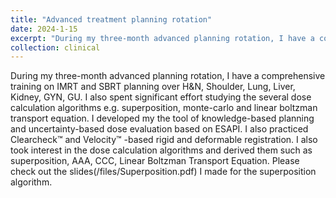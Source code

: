 ```yaml
---
title: "Advanced treatment planning rotation"
date: 2024-1-15
excerpt: "During my three-month advanced planning rotation, I have a comprehensive training on IMRT and SBRT planning over H&N, Shoulder, Lung, Liver, Kidney, GYN, GU. I also spent significant effort studying the several dose calculation algorithms e.g. superposition, monte-carlo and linear boltzman transport equation. I developed my the tool of knowledge-based planning and uncertainty-based dose evaluation based on ESAPI. I also practiced Clearcheck™ and Velocity™ -based rigid and deformable registration. I also took interest in the dose calculation algorithms and derived them such as superposition, AAA, CCC, Linear Boltzman Transport Equation. Please check out the slides(/files/Superposition.pdf) I made for the superposition algorithm."
collection: clinical
---
```


During my three-month advanced planning rotation, I have a comprehensive training on IMRT and SBRT planning over H&N, Shoulder, Lung, Liver, Kidney, GYN, GU. I also spent significant effort studying the several dose calculation algorithms e.g. superposition, monte-carlo and linear boltzman transport equation. I developed my the tool of knowledge-based planning and uncertainty-based dose evaluation based on ESAPI. I also practiced Clearcheck™ and Velocity™ -based rigid and deformable registration. I also took interest in the dose calculation algorithms and derived them such as superposition, AAA, CCC, Linear Boltzman Transport Equation. Please check out the slides(/files/Superposition.pdf) I made for the superposition algorithm.